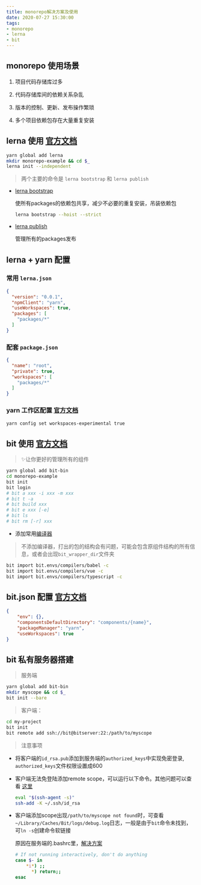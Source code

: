 ```yaml
---
title: monorepo解决方案及使用
date: 2020-07-27 15:30:00
tags:
- monorepo
- lerna
- bit
---
```

## monorepo 使用场景  

1. 项目代码存储库过多  

1. 代码存储库间的依赖关系杂乱

1. 版本的控制、更新、发布操作繁琐

1. 多个项目依赖包存在大量重复安装  

## lerna 使用 [官方文档](https://github.com/lerna/lerna)

``` bash
yarn global add lerna
mkdir monorepo-example && cd $_
lerna init --independent
```

> 两个主要的命令是 `lerna bootstrap` 和 `lerna publish`

- [lerna bootstrap](https://github.com/lerna/lerna/tree/master/commands/bootstrap#readme)

  使所有packages的依赖包共享，减少不必要的重复安装，吊装依赖包

  ``` bash
  lerna bootstrap --hoist --strict
  ```

- [lerna publish](https://github.com/lerna/lerna/tree/master/commands/publish#readme)

  管理所有的packages发布

## lerna + yarn 配置

### 常用 `lerna.json`

``` json
{
  "version": "0.0.1",
  "npmClient": "yarn",
  "useWorkspaces": true,
  "packages": [
    "packages/*"
  ]
}
```

### 配套 `package.json`

``` json
{
  "name": "root",
  "private": true,
  "workspaces": [
    "packages/*"
  ]
}
```

### yarn 工作区配置 [官方文档](https://classic.yarnpkg.com/zh-Hans/docs/workspaces)

``` bash
yarn config set workspaces-experimental true
```

## bit 使用 [官方文档](https://docs.bit.dev/docs/quick-start)

> ✨让你更好的管理所有的组件

``` bash
yarn global add bit-bin
cd monorepo-example
bit init
bit login
# bit a xxx -i xxx -m xxx
# bit t -a
# bit build xxx
# bit e xxx [-e]
# bit ls
# bit rm [-r] xxx
```

- 添加常用[编译器](https://bit.dev/bit/envs)

> 不添加编译器，打出的包的结构会有问题，可能会包含原组件结构的所有信息，或者会出现`bit_wrapper_dir`文件夹

``` bash
bit import bit.envs/compilers/babel -c
bit import bit.envs/compilers/vue -c
bit import bit.envs/compilers/typescript -c
```

## bit.json 配置 [官方文档](https://docs.bit.dev/docs/conf-bit-json)

``` json
{
    "env": {},
    "componentsDefaultDirectory": "components/{name}",
    "packageManager": "yarn",
    "useWorkspaces": true
}
```

## bit 私有服务器搭建

> 服务端

``` bash
yarn global add bit-bin
mkdir myscope && cd $_
bit init --bare
```

> 客户端：

``` bash
cd my-project
bit init
bit remote add ssh://bit@bitserver:22:/path/to/myscope
```

> 注意事项

- 将客户端的`id_rsa.pub`添加到服务端的`authorized_keys`中实现免密登录, `authorized_keys`文件权限设置成600

- 客户端无法免登陆添加remote scope，可以运行以下命令。其他问题可以查看 [这里](https://github.com/teambit/bit-docker/issues/1)

  ``` bash
  eval "$(ssh-agent -s)"
  ssh-add -K ~/.ssh/id_rsa
  ```

- 客户端添加scope出现`/path/to/myscope not found`时，可查看`~/Library/Caches/Bit/logs/debug.log`日志，一般是由于`bit`命令未找到，可`ln -s`创建命令软链接

  原因在服务端的.bashrc里，[解决方案](https://github.com/teambit/bit/issues/1236)

  ``` bash
  # If not running interactively, don't do anything
  case $- in
      *i*) ;;
        *) return;;
  esac
  ```
